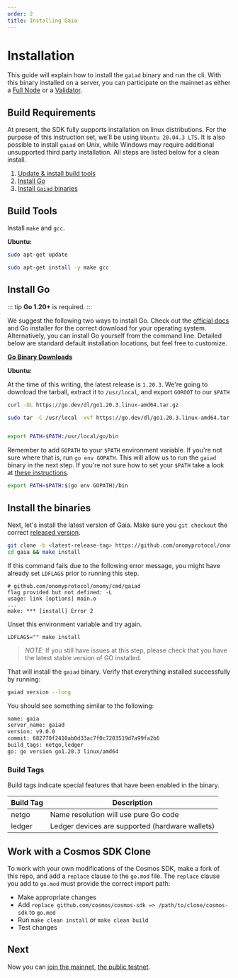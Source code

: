 ```yaml
---
order: 2
title: Installing Gaia
---
```


# Installation

This guide will explain how to install the `gaiad` binary and run the cli. With this binary installed on a server, you can participate on the mainnet as either a [Full Node](../hub-tutorials/join-mainnet.md) or a [Validator](../validators/validator-setup.md).

## Build Requirements

At present, the SDK fully supports installation on linux distributions. For the purpose of this instruction set, we'll be using `Ubuntu 20.04.3 LTS`. It is also possible to install `gaiad` on Unix, while Windows may require additional unsupported third party installation. All steps are listed below for a clean install.

1. [Update & install build tools](#build-tools)
2. [Install Go](#install-go)
3. [Install `Gaiad` binaries](#install-the-binaries)

## Build Tools

Install `make` and `gcc`.

**Ubuntu:**

```bash
sudo apt-get update

sudo apt-get install -y make gcc
```

## Install Go

::: tip
**Go 1.20+** is required.
:::

We suggest the following two ways to install Go. Check out the [official docs](https://golang.org/doc/install) and Go installer for the correct download for your operating system. Alternatively, you can install Go yourself from the command line. Detailed below are standard default installation locations, but feel free to customize.

**[Go Binary Downloads](https://go.dev/dl/)**

**Ubuntu:**

At the time of this writing, the latest release is `1.20.3`. We're going to download the tarball, extract it to `/usr/local`, and export `GOROOT` to our `$PATH`

```bash
curl -OL https://go.dev/dl/go1.20.3.linux-amd64.tar.gz

sudo tar -C /usr/local -xvf https://go.dev/dl/go1.20.3.linux-amd64.tar.gz


export PATH=$PATH:/usr/local/go/bin

```

Remember to add `GOPATH` to your `$PATH` environment variable. If you're not sure where that is, run `go env GOPATH`. This will allow us to run the `gaiad` binary in the next step. If you're not sure how to set your `$PATH` take a look at [these instructions](https://superuser.com/questions/284342/what-are-path-and-other-environment-variables-and-how-can-i-set-or-use-them).

```bash
export PATH=$PATH:$(go env GOPATH)/bin
```

## Install the binaries

Next, let's install the latest version of Gaia. Make sure you `git checkout` the
correct [released version](https://github.com/onomyprotocol/onomy/releases).

```bash
git clone -b <latest-release-tag> https://github.com/onomyprotocol/onomy.git
cd gaia && make install
```

If this command fails due to the following error message, you might have already set `LDFLAGS` prior to running this step.

```
# github.com/onomyprotocol/onomy/cmd/gaiad
flag provided but not defined: -L
usage: link [options] main.o
...
make: *** [install] Error 2
```

Unset this environment variable and try again.

```
LDFLAGS="" make install
```

> _NOTE_: If you still have issues at this step, please check that you have the latest stable version of GO installed.

That will install the `gaiad` binary. Verify that everything installed successfully by running:

```bash
gaiad version --long
```

You should see something similar to the following:

```bash
name: gaia
server_name: gaiad
version: v9.0.0
commit: 682770f2410ab0d33ac7f0c7203519d7a99fa2b6
build_tags: netgo,ledger
go: go version go1.20.3 linux/amd64
```

### Build Tags

Build tags indicate special features that have been enabled in the binary.

| Build Tag | Description                                     |
| --------- | ----------------------------------------------- |
| netgo     | Name resolution will use pure Go code           |
| ledger    | Ledger devices are supported (hardware wallets) |

## Work with a Cosmos SDK Clone

To work with your own modifications of the Cosmos SDK, make a fork of this repo, and add a `replace` clause to the `go.mod` file.
The `replace` clause you add to `go.mod` must provide the correct import path:

- Make appropriate changes
- Add `replace github.com/cosmos/cosmos-sdk => /path/to/clone/cosmos-sdk` to `go.mod`
- Run `make clean install` or `make clean build`
- Test changes

## Next

Now you can [join the mainnet](../hub-tutorials/join-mainnet.md), [the public testnet](../hub-tutorials/join-testnet.md).

